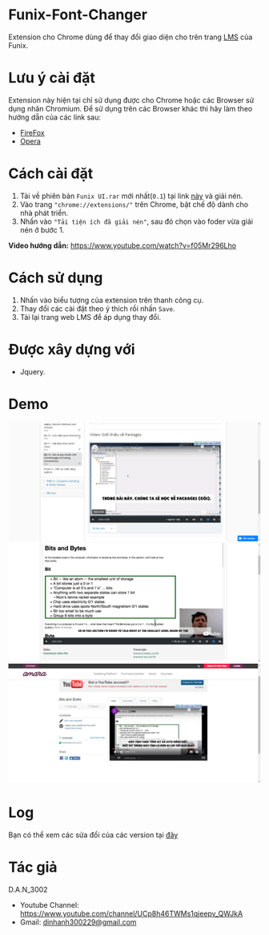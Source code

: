 # Funix-Font-Changer
Extension cho Chrome dùng để thay đổi giao diện cho trên trang [LMS](https://lms.funix.edu.vn/) của Funix.

# Lưu ý cài đặt
Extension này hiện tại chỉ sử dụng được cho Chrome hoặc các Browser sử dụng nhân Chromium. Để sử dụng trên các Browser khác thì hãy làm theo hướng dẫn của các link sau:

* [FireFox](https://www.thewindowsclub.com/install-chrome-extensions-on-firefox)
* [Opera](https://www.techzim.co.zw/2018/09/heres-how-you-can-install-google-chrome-extensions-in-the-opera-browser/)

# Cách cài đặt

1. Tải về phiên bản `Funix UI.rar` mới nhất(`0.1`) tại link [này](https://drive.google.com/open?id=1bvEfrtjVLcpzVI-_C_omVuYeYpm-7Tmb) và giải nén.
2. Vào trang `"chrome://extensions/"` trên Chrome, bật chế độ dành cho nhà phát triển.
3. Nhấn vào `"Tải tiện ích đã giải nén"`, sau đó chọn vào foder vừa giải nén ở bước 1.

**Video hướng dẫn:** https://www.youtube.com/watch?v=f05Mr296Lho


# Cách sử dụng

1. Nhấn vào biểu tượng của extension trên thanh công cụ. 
2. Thay đổi các cài đặt theo ý thích rồi nhấn `Save`.
3. Tải lại trang web LMS để áp dụng thay đổi.

# Được xây dựng với

* Jquery.

# Demo
![](https://github.com/DAN3002/Funix-Font-Changer/blob/master/Demo/Demo1.jpg)
![](https://github.com/DAN3002/Funix-Font-Changer/blob/master/Demo/Demo2.jpg)
![](https://github.com/DAN3002/Funix-Font-Changer/blob/master/Demo/Demo3.jpg)

# Log
Bạn có thể xem các sửa đổi của các version tại [đây](https://github.com/DAN3002/Funix-Font-Changer/blob/master/Change%20Log.md)

# Tác giả
D.A.N_3002
* Youtube Channel: https://www.youtube.com/channel/UCp8h46TWMs1qjeepv_QWJkA
* Gmail: dinhanh300229@gmail.com